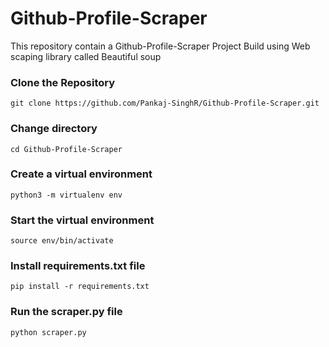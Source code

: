 # Github-Profile-Scraper
This repository contain a Github-Profile-Scraper Project Build using Web scaping library called Beautiful soup

### Clone the Repository

```
git clone https://github.com/Pankaj-SinghR/Github-Profile-Scraper.git
```
### Change directory
```
cd Github-Profile-Scraper
```
### Create a virtual environment
```
python3 -m virtualenv env
```
### Start the virtual environment
```
source env/bin/activate
```

### Install requirements.txt file
```
pip install -r requirements.txt 
```
### Run the scraper.py file
```
python scraper.py
```
